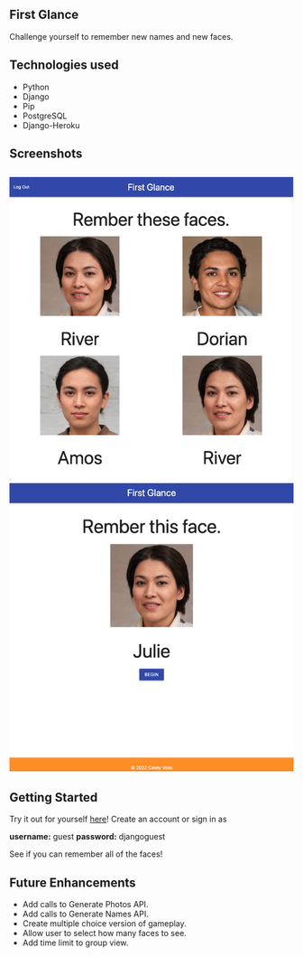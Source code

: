 First Glance
--
Challenge yourself to remember new names and new faces. 


Technologies used
--
* Python
* Django
* Pip
* PostgreSQL
* Django-Heroku

Screenshots
--

![image](images/groupview.png)
![image](images/quizview.png)
--
Getting Started
--

Try it out for yourself [here](https://first-glance.herokuapp.com/accounts/login/?next=/)! Create an account or sign in as 

**username:** guest
**password:** djangoguest

See if you can remember all of the faces!


Future Enhancements
--
* Add calls to Generate Photos API.
* Add calls to Generate Names API.
* Create multiple choice version of gameplay.
* Allow user to select how many faces to see.
* Add time limit to group view.
